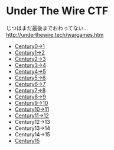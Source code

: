 # Under The Wire CTF

じつはまだ最後までおわってない...  
<http://underthewire.tech/wargames.htm>

- [Century0->1](/underTheWire/writeup/century0_1.md)
- [Century1->2](/underTheWire/writeup/century1_2.md)
- [Century2->3](/underTheWire/writeup/century2_3.md)
- [Century3->4](/underTheWire/writeup/century3_4.md)
- [Century4->5](/underTheWire/writeup/century4_5.md)
- [Century5->6](/underTheWire/writeup/century5_6.md)
- [Century6->7](/underTheWire/writeup/century6_7.md)
- [Century7->8](/underTheWire/writeup/century7_8.md)
- [Century8->9](/underTheWire/writeup/century8_9.md)
- [Century9->10](/underTheWire/writeup/century9_10.md)
- [Century10->11](/underTheWire/writeup/century10_11.md)
- [Century11->12](/underTheWire/writeup/century11_12.md)
- Century12->13
- Century13->14
- Century14->15
- [Century15](/underTheWire/writeup/century15.md)